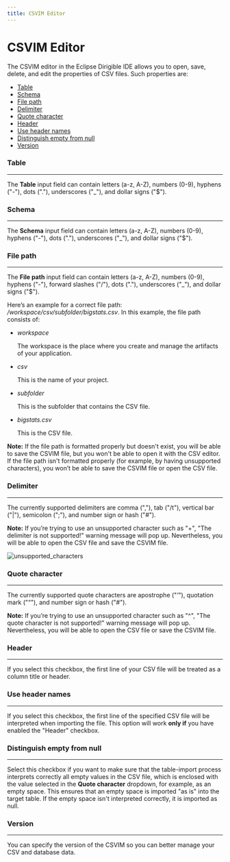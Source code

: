 ```yaml
---
title: CSVIM Editor
---
```


CSVIM Editor
===

The CSVIM editor in the Eclipse Dirigible IDE allows you to open, save, delete, and edit the properties of CSV files. Such properties are:

- [Table](#table)
- [Schema](#schema)
- [File path](#file-path)
- [Delimiter](#delimiter)
- [Quote character](#quote-character)
- [Header](#header)
- [Use header names](#use-header-names)
- [Distinguish empty from null](#distinguish-empty-from-null)
- [Version](#version)

### Table
---

  The **Table** input field can contain letters (a-z, A-Z), numbers (0-9), hyphens ("-"), dots ("."), underscores ("_"), and dollar signs ("$").
  
### Schema
---

   The **Schema** input field can contain letters (a-z, A-Z), numbers (0-9), hyphens ("-"), dots ("."), underscores ("_"), and dollar signs ("$").
   
### File path
---
 
   The **File path** input field can contain letters (a-z, A-Z), numbers (0-9), hyphens ("-"), forward slashes ("/"), dots ("."), underscores ("_"), and dollar signs ("$").

   Here’s an example for a correct file path: */workspace/csv/subfolder/bigstats.csv*. In this example, the file path consists of:
   
   - *workspace*
 
     The workspace is the place where you create and manage the artifacts of your application.

   - *csv*

     This is the name of your project.
     
   - *subfolder*

     This is the subfolder that contains the CSV file.

   - *bigstats.csv*
   
     This is the CSV file.
     
   **Note:** If the file path is formatted properly but doesn't exist, you will be able to save the CSVIM file, but you won't be able to open it with the CSV editor. If the file path isn't formatted properly (for example, by having unsupported characters), you won’t be able to save the CSVIM file or open the CSV file.

### Delimiter
---

   The currently supported delimiters are comma (","), tab ("/t"), vertical bar ("|"), semicolon (";"), and number sign or hash ("#").

   **Note:** If you’re trying to use an unsupported character such as "+", "The delimiter is not supported!" warning message will pop up. Nevertheless, you will be able to open the CSV file and save the CSVIM file.

   ![unsupported_characters](https://user-images.githubusercontent.com/20664881/132522169-9a57b186-7dc2-4d05-afb8-99e5b108ff0f.png)

### Quote character
---

   The currently supported quote characters are apostrophe ("‘"), quotation mark ("“"), and number sign or hash ("#").

   **Note:** If you’re trying to use an unsupported character such as "^", "The quote character is not supported!" warning message will pop up. Nevertheless, you will be able to open the CSV file or save the CSVIM file.

### Header
---

   If you select this checkbox, the first line of your CSV file will be treated as a column title or header.
   
### Use header names
---
 
   If you select this checkbox, the first line of the specified CSV file will be interpreted when importing the file. This option will work **only if** you have enabled the "Header" checkbox.
   
### Distinguish empty from null
---
 
   Select this checkbox if you want to make sure that the table-import process interprets correctly all empty values in the CSV file, which is enclosed with the value selected in the **Quote character** dropdown, for example, as an empty space. This ensures that an empty space is imported "as is" into the target table. If the empty space isn't interpreted correctly, it is imported as null.

### Version
---

  You can specify the version of the CSVIM so you can better manage your CSV and database data.



